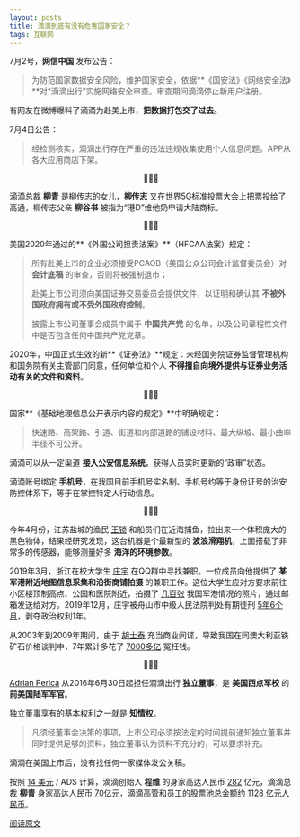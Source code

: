 ```yaml
---
layout: posts
title: 滴滴到底有没有危害国家安全？
tags: 互联网
---
```





7月2号，**网信中国** 发布公告：

> 为防范国家数据安全风险，维护国家安全，依据**《国安法》《网络安全法》**对“滴滴出行”实施网络安全审查。审查期间滴滴停止新用户注册。

有网友在微博爆料了滴滴为赴美上市，**把数据打包交了过去**。

7月4日公告：

> 经检测核实，滴滴出行存在严重的违法违规收集使用个人信息问题。APP从各大应用商店下架。

<center>🍋🍋🍋</center>

滴滴总裁 **柳青** 是柳传志的女儿，**柳传志** 又在世界5G标准投票大会上把票投给了高通，柳传志父亲 **柳谷书** 被指为“港D”维他奶申请大陆商标。

<center>🍋🍋🍋</center>

美国2020年通过的**《外国公司担责法案》**（HFCAA法案）规定：

> 所有赴美上市的企业必须接受PCAOB（美国公众公司会计监督委员会）对 **会计底稿** 的审查，否则将被强制退市；
>
> 赴美上市公司须向美国证券交易委员会提供文件，以证明和确认其 **不被外国政府拥有或不受外国政府控制**。
>
> 披露上市公司董事会成员中属于 **中国共产党** 的名单，以及公司章程性文件中是否包含任何中国共产党党章。

2020年，中国正式生效的新**《证券法》**规定：未经国务院证券监督管理机构和国务院有关主管部门同意，任何单位和个人 **不得擅自向境外提供与证券业务活动有关的文件和资料**。

<center>🍋🍋🍋</center>

国家**《基础地理信息公开表示内容的规定》**中明确规定：

> 快速路、高架路、引道、街道和内部道路的铺设材料、最大纵坡、最小曲率半径不可公开。

滴滴可以从一定渠道 **接入公安信息系统**，获得人员实时更新的“政审”状态。

滴滴账号绑定 **手机号**，在我国目前手机号实名制、手机号约等于身份证号的治安防控体系下，等于在掌控特定人行动信息。

<center>🍋🍋🍋</center>

今年4月份，江苏盐城的渔民 <u>王锁</u> 和船员们在近海捕鱼，拉出来一个体积庞大的黑色物体，结果经研究发现，这台机器是个最新型的 **波浪滑翔机**，上面搭载了非常多的传感器，能够测量好多 **海洋的环境参数**。

2019年3月，浙江在校大学生 <u>庄宇</u> 在QQ群中寻找兼职。一位成员向他提供了 **某军港附近地图信息采集和沿街商铺拍摄** 的兼职工作。这位大学生应对方要求前往小区楼顶制高点、公园和医院附近，拍摄了 <u>几百张</u> 我国军港情况的照片，通过邮箱发送给对方。2019年12月，庄宇被舟山市中级人民法院判处有期徒刑 <u>5年6个月</u>，剥夺政治权利1年。

从2003年到2009年期间，由于 <u>胡士泰</u> 充当商业间谍，导致我国在同澳大利亚铁矿石价格谈判中，7年累计多花了 <u>7000多亿</u> 冤枉钱。

<center>🍋🍋🍋</center>

<u>Adrian Perica</u> 从2016年6月30日起担任滴滴出行 **独立董事**，是 **美国西点军校** 的 **前美国陆军军官**。

独立董事享有的基本权利之一就是 **知情权**。

> 凡须经董事会决策的事项，上市公司必须按法定的时间提前通知独立董事并同时提供足够的资料，独立董事认为资料不充分的，可以要求补充。

滴滴在美国上市后，没有找任何一家媒体发公关稿。

按照 <u>14 美元</u> / ADS 计算，滴滴创始人 **程维** 的身家高达人民币  <u>282</u> 亿元，滴滴总裁 **柳青** 身家高达人民币 <u>70亿元</u>，滴滴高管和员工的股票池总金额约 <u>1128 亿元人民币</u>。

[阅读原文](https://mp.weixin.qq.com/s/m8hWPLwGotR-dX7gxj8nJg)